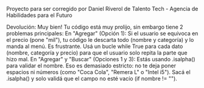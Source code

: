 Proyecto para ser corregido por Daniel Riverol de Talento Tech - Agencia de Habilidades para el Futuro

Devolución: 
Muy bien!
Tu código está muy prolijo, sin embargo tiene 2 problemas principales:
En "Agregar" (Opción 1): Si el usuario se equivoca en el precio (pone "mil"), tu código le descarta todo (nombre y categoría) y lo manda al menú. Es frustrante.
Usá un bucle while True para cada dato (nombre, categoría y precio) para que el usuario solo repita la parte que hizo mal.
En "Agregar" y "Buscar" (Opciones 1 y 3): Estás usando .isalpha() para validar el nombre. Eso es demasiado estricto: no te deja poner espacios ni números (como "Coca Cola", "Remera L" o "Intel i5").
Sacá el .isalpha() y solo validá que el campo no esté vacío (if nombre != "").



